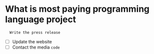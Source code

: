 # What is most paying programming language project
      Write the press release
- [ ] Update the website
- [ ] Contact the media
`code`
